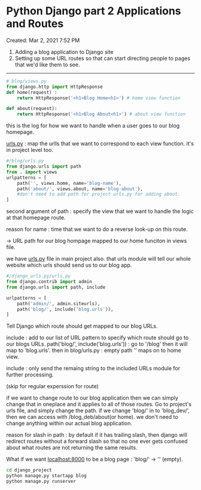 # Python Django part 2  Applications and Routes

Created: Mar 2, 2021 7:52 PM

1.  Adding a blog application to Django site 
2.  Setting up some URL routes so that can start directing people to pages that we'd like them to see. 

---

```python
# blog/views.py
from django.http import HttpResponse
def home(request) :
	return HttpResponse('<h1>Blog Home<h1>') # home view function

def about(request):
	return HttpResponse('<h1>Blog About<h1>') # about view function
```

this is the log for how we want to handle when a user goes to our blog homepage. 

[urls.py](http://urls.py) : map the urlls that we want to correspond to each view function. it's in project level too. 

```python
#/blog/urls.py
from django.urls import path
from . import views
urlpatterns = [
	path('', views.home, name='blog-name'),
	path('about/', views.about, name='blog-about'), 
	#don't need to add path for project urls.py for adding about. 
]
```

second argument of path : specify the view that we want to handle the logic at that homepage route. 

reason for name : time that we want to do a reverse look-up on this route.

→ URL path for our blog hompage mapped to our home funciton in views file. 

we have [urls.py](http://urls.py) file in main project also. that urls module will tell our whole website which urls should send us to our blog app. 

```python
#/django_urls.py/urls.py
from django.contrib import admin
from django.urls import path, include

urlpatterns = [
	path('admin/', admin.siteurls),
	path('blog/', include('blog.urls')),
]
```

Tell Django which route should get mapped to our blog URLs.  

include : add to our list of URL pattern to specify which route should go to our blogs URLs. path('blog/', include('blog.urls')) : go to '/blog' then it will map to 'blog.urls'. then in blog/urls.py : empty path '' maps on to home view. 

include : only send the remaing string to the included URLs module for further processing. 

(skip for regular experssion for route)

if we want to change route to our blog application then we can simply change that in oneplace and it applies to all of those routes. Go to project's urls file, and simply change the path. if we change 'blog/' in to 'blog_dev/', then we can access with /blog_deb/about(or home). we don't need to change anything within our actual blog application. 

reason for slash in path : by default if it has trailing slash, then django will redirect routes without a forward slash so that no one ever gets confused about what routes are not returning the same results. 

What if we want [localhost:8000](http://localhost:8000) to be a blog page : 'blog/' → '' (empty).

```bash
cd django_project
python manage.py startapp blog
python manage.py runserver 
```

